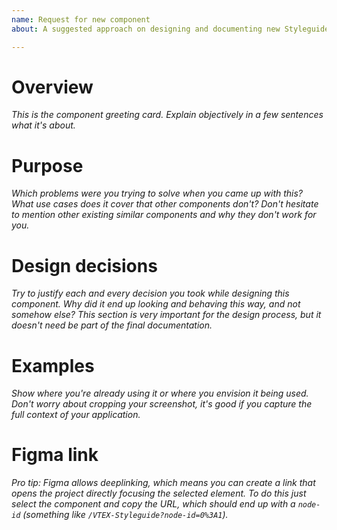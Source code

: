 ```yaml
---
name: Request for new component
about: A suggested approach on designing and documenting new Styleguide components.

---
```


Overview
===

_This is the component greeting card. Explain objectively in a few sentences what it's about._


Purpose
===

_Which problems were you trying to solve when you came up with this? What use cases does it cover that other components don't? Don't hesitate to mention other existing similar components and why they don't work for you._

Design decisions
===

_Try to justify each and every decision you took while designing this component. Why did it end up looking and behaving this way, and not somehow else?
This section is very important for the design process, but it doesn't need be part of the final documentation._

Examples
===

_Show where you're already using it or where you envision it being used. Don't worry about cropping your screenshot, it's good if you capture the full context of your application._


Figma link
===

_Pro tip: Figma allows deeplinking, which means you can create a link that opens the project directly focusing the selected element. To do this just select the component and copy the URL, which should end up with a `node-id` (something like `/VTEX-Styleguide?node-id=0%3A1`)._
